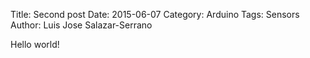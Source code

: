 Title: Second post
Date: 2015-06-07
Category: Arduino
Tags: Sensors
Author: Luis Jose Salazar-Serrano

Hello world!